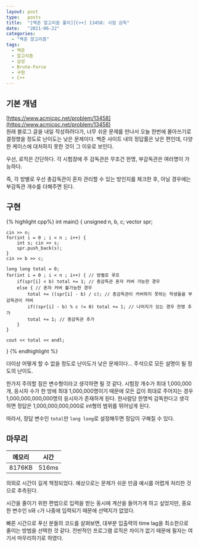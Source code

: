 ```yaml
---
layout: post
type:   posts
title:  "[백준 알고리즘 풀이][C++] 13458: 시험 감독"
date:   "2021-06-22"
categories:
  - "백준 알고리즘"
tags:
  - 백준
  - 알고리즘
  - 삼성
  - Brute-Force
  - 구현
  - C++
---
```


## 기본 개념
[https://www.acmicpc.net/problem/13458](https://www.acmicpc.net/problem/13458)<br/>
원래 블로그 글을 내일 작성하려다가, 너무 쉬운 문제를 만나서 오늘 한번에 몰아쓰기로 결정했을 정도로 난이도는 낮은 문제이다. 백준 사이트 내의 정답률은 낮은 편인데, 다양한 케이스에 대처하지 못한 것이 그 이유로 보인다.

우선, 로직은 간단하다. 각 시험장에 주 감독관은 무조건 한명, 부감독관은 여러명이 가능하다.

즉, 각 방별로 우선 총감독관이 혼자 관리할 수 있는 방인지를 체크한 후, 아닐 경우에는 부감독관 개수를 더해주면 된다.

## 구현
{% highlight cpp%}
int main() {
	unsigned n, b, c;
	vector<unsigned> spr;
	
	cin >> n;
	for(int i = 0 ; i < n ; i++) {
		int s; cin >> s;
		spr.push_back(s);
	}
	cin >> b >> c;
	
	long long total = 0;
	for(int i = 0 ; i < n ; i++) { // 방별로 루프
		if(spr[i] < b) total += 1; // 총감독관 혼자 커버 가능한 경우
		else { // 혼자 커버 불가능한 경우
			total += ((spr[i] - b) / c); // 총감독관이 커버하지 못하는 학생들을 부감독관이 커버
			if((spr[i] - b) % c != 0) total += 1; // 나머지가 있는 경우 한명 추가
			total += 1; // 총감독관 추가
		}
	}
	
	cout << total << endl;
}
{% endhighlight %}

더이상 어떻게 할 수 없을 정도로 난이도가 낮은 문제이다... 주석으로 모든 설명이 될 정도의 난이도.

한가지 주의할 점은 변수형이라고 생각하면 될 것 같다. 시험장 개수가 최대 1,000,000개, 응시자 수가 한 방에 최대 1,000,000명이기 때문에 모든 값이 최대로 주어지는 경우 1,000,000,000,000명의 응시자가 존재하게 된다. 한사람당 한명씩 감독한다고 생각하면 정답은 1,000,000,000,000로 int형의 범위를 뛰어넘게 된다.

따라서, 정답 변수인 <code>total</code>만 <code>long long</code>로 설정해두면 정답이 구해질 수 있다.

## 마무리

| 메모리 | 시간 |
| ----- | --- |
| 8176KB | 516ms |

의외로 시간이 길게 책정되었다. 예상으로는 문제가 쉬운 만큼 예시를 어렵게 처리한 것으로 추측된다.

시간을 줄이기 위한 편법으로 입력을 받는 동시에 계산을 들어가게 하고 싶었지만, 중요한 변수인 <code>b</code>와 <code>c</code>가 나중에 입력되기 때문에 선택지가 없었다.

빠른 시간으로 푸신 분들의 코드를 살펴보면, 대부분 입출력의 time lag을 최소한으로 줄이는 방법을 선택한 것 같다. 전반적인 프로그램 로직은 차이가 없기 때문에 필자는 여기서 마무리하기로 하였다.

